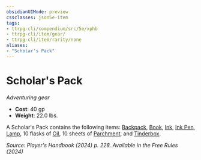 ```yaml
---
obsidianUIMode: preview
cssclasses: json5e-item
tags:
- ttrpg-cli/compendium/src/5e/xphb
- ttrpg-cli/item/gear/
- ttrpg-cli/item/rarity/none
aliases: 
- "Scholar's Pack"
---
```

# Scholar's Pack
*Adventuring gear*  


- **Cost**: 40 gp
- **Weight**: 22.0 lbs.

A Scholar's Pack contains the following items: [Backpack](Misc%20Files/CLI/compendium/items/backpack-xphb.md), [Book](Misc%20Files/CLI/compendium/items/book-xphb.md), [Ink](Misc%20Files/CLI/compendium/items/ink-xphb.md), [Ink Pen](Misc%20Files/CLI/compendium/items/ink-pen-xphb.md), [Lamp](Misc%20Files/CLI/compendium/items/lamp-xphb.md), 10 flasks of [Oil](Misc%20Files/CLI/compendium/items/oil-xphb.md), 10 sheets of [Parchment](Misc%20Files/CLI/compendium/items/parchment-xphb.md), and [Tinderbox](Misc%20Files/CLI/compendium/items/tinderbox-xphb.md).

*Source: Player's Handbook (2024) p. 228. Available in the Free Rules (2024)*